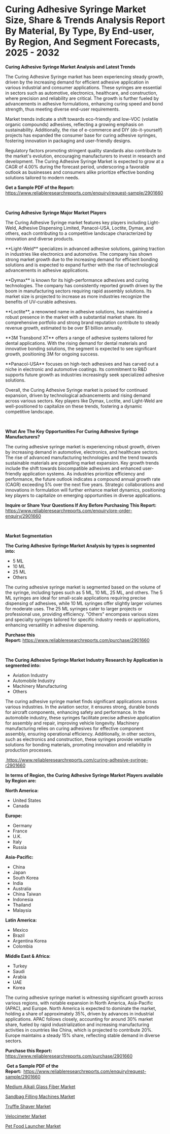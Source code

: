 <p><h1>Curing Adhesive Syringe Market Size, Share & Trends Analysis Report By Material, By Type, By End-user, By Region, And Segment Forecasts, 2025 - 2032</h1></p><p><strong>Curing Adhesive Syringe Market Analysis and Latest Trends</strong></p>
<p><p>The Curing Adhesive Syringe market has been experiencing steady growth, driven by the increasing demand for efficient adhesive application in various industrial and consumer applications. These syringes are essential in sectors such as automotive, electronics, healthcare, and construction, where precision and reliability are critical. The growth is further fueled by advancements in adhesive formulations, enhancing curing speed and bond strength, thus meeting diverse end-user requirements.</p><p>Market trends indicate a shift towards eco-friendly and low-VOC (volatile organic compounds) adhesives, reflecting a growing emphasis on sustainability. Additionally, the rise of e-commerce and DIY (do-it-yourself) projects has expanded the consumer base for curing adhesive syringes, fostering innovation in packaging and user-friendly designs.</p><p>Regulatory factors promoting stringent quality standards also contribute to the market's evolution, encouraging manufacturers to invest in research and development. The Curing Adhesive Syringe Market is expected to grow at a CAGR of 4.00% during the forecast period, underscoring a favorable outlook as businesses and consumers alike prioritize effective bonding solutions tailored to modern needs.</p></p>
<p><strong>Get a Sample PDF of the Report:&nbsp;</strong> <a href="https://www.reliableresearchreports.com/enquiry/request-sample/2901660?utm_campaign=102&utm_medium=2&utm_source=Github&utm_content=ia&utm_term=16032025&utm_id=curing-adhesive-syringe">https://www.reliableresearchreports.com/enquiry/request-sample/2901660</a></p>
<p>&nbsp;</p>
<p><strong>Curing Adhesive Syringe Major Market Players</strong></p>
<p><p>The Curing Adhesive Syringe market features key players including Light-Weld, Adhesive Dispensing Limited, Panacol-USA, Loctite, Dymax, and others, each contributing to a competitive landscape characterized by innovation and diverse products. </p><p>**Light-Weld** specializes in advanced adhesive solutions, gaining traction in industries like electronics and automotive. The company has shown strong market growth due to the increasing demand for efficient bonding solutions and is expected to expand further with the rise of technological advancements in adhesive applications.</p><p>**Dymax** is known for its high-performance adhesives and curing technologies. The company has consistently reported growth driven by the boom in manufacturing sectors requiring rapid assembly solutions. Its market size is projected to increase as more industries recognize the benefits of UV-curable adhesives.</p><p>**Loctite**, a renowned name in adhesive solutions, has maintained a robust presence in the market with a substantial market share. Its comprehensive portfolio and strong brand reputation contribute to steady revenue growth, estimated to be over $1 billion annually.</p><p>**3M Transbond XT** offers a range of adhesive systems tailored for dental applications. With the rising demand for dental materials and innovative bonding solutions, the segment is expected to see significant growth, positioning 3M for ongoing success.</p><p>**Panacol-USA** focuses on high-tech adhesives and has carved out a niche in electronic and automotive coatings. Its commitment to R&D supports future growth as industries increasingly seek specialized adhesive solutions.</p><p>Overall, the Curing Adhesive Syringe market is poised for continued expansion, driven by technological advancements and rising demand across various sectors. Key players like Dymax, Loctite, and Light-Weld are well-positioned to capitalize on these trends, fostering a dynamic competitive landscape.</p></p>
<p>&nbsp;</p>
<p><strong>What Are The Key Opportunities For Curing Adhesive Syringe Manufacturers?</strong></p>
<p><p>The curing adhesive syringe market is experiencing robust growth, driven by increasing demand in automotive, electronics, and healthcare sectors. The rise of advanced manufacturing technologies and the trend towards sustainable materials are propelling market expansion. Key growth trends include the shift towards biocompatible adhesives and enhanced user-friendly application systems. As industries prioritize efficiency and performance, the future outlook indicates a compound annual growth rate (CAGR) exceeding 5% over the next five years. Strategic collaborations and innovations in formulation will further enhance market dynamics, positioning key players to capitalize on emerging opportunities in diverse applications.</p></p>
<p><strong>Inquire or Share Your Questions If Any Before Purchasing This Report:</strong> <a href="https://www.reliableresearchreports.com/enquiry/pre-order-enquiry/2901660?utm_campaign=102&utm_medium=2&utm_source=Github&utm_content=ia&utm_term=16032025&utm_id=curing-adhesive-syringe">https://www.reliableresearchreports.com/enquiry/pre-order-enquiry/2901660</a></p>
<p>&nbsp;</p>
<p><strong>Market Segmentation</strong></p>
<p><strong>The Curing Adhesive Syringe Market Analysis by types is segmented into:</strong></p>
<p><ul><li>5 ML</li><li>10 ML</li><li>25 ML</li><li>Others</li></ul></p>
<p><p>The curing adhesive syringe market is segmented based on the volume of the syringe, including types such as 5 ML, 10 ML, 25 ML, and others. The 5 ML syringes are ideal for small-scale applications requiring precise dispensing of adhesives, while 10 ML syringes offer slightly larger volumes for moderate uses. The 25 ML syringes cater to larger projects or professional use, providing efficiency. "Others" encompass various sizes and specialty syringes tailored for specific industry needs or applications, enhancing versatility in adhesive dispensing.</p></p>
<p><strong>Purchase this Report:&nbsp;</strong><a href="https://www.reliableresearchreports.com/purchase/2901660?utm_campaign=102&utm_medium=2&utm_source=Github&utm_content=ia&utm_term=16032025&utm_id=curing-adhesive-syringe">https://www.reliableresearchreports.com/purchase/2901660</a></p>
<p>&nbsp;</p>
<p><strong>The Curing Adhesive Syringe Market Industry Research by Application is segmented into:</strong></p>
<p><ul><li>Aviation Industry</li><li>Automobile Industry</li><li>Machinery Manufacturing</li><li>Others</li></ul></p>
<p><p>The curing adhesive syringe market finds significant applications across various industries. In the aviation sector, it ensures strong, durable bonds for aircraft components, enhancing safety and performance. In the automobile industry, these syringes facilitate precise adhesive application for assembly and repair, improving vehicle longevity. Machinery manufacturing relies on curing adhesives for effective component assembly, ensuring operational efficiency. Additionally, in other sectors, such as electronics and construction, these syringes provide versatile solutions for bonding materials, promoting innovation and reliability in production processes.</p></p>
<p><a href="https://www.reliableresearchreports.com/curing-adhesive-syringe-r2901660?utm_campaign=102&utm_medium=2&utm_source=Github&utm_content=ia&utm_term=16032025&utm_id=curing-adhesive-syringe">&nbsp;https://www.reliableresearchreports.com/curing-adhesive-syringe-r2901660</a></p>
<p><strong>In terms of Region, the Curing Adhesive Syringe Market Players available by Region are:</strong></p>
<p>
    <p> <strong> North America: </strong>
        <ul>
            <li>United States</li>
            <li>Canada</li>
        </ul>
        </p> 
    <p> <strong> Europe: </strong>
        <ul>
            <li>Germany</li>
            <li>France</li>
            <li>U.K.</li>
            <li>Italy</li>
            <li>Russia</li>
        </ul>
        </p> 
    <p> <strong> Asia-Pacific: </strong>
        <ul>
            <li>China</li>
            <li>Japan</li>
            <li>South Korea</li>
            <li>India</li>
            <li>Australia</li>
            <li>China Taiwan</li>
            <li>Indonesia</li>
            <li>Thailand</li>
            <li>Malaysia</li>
        </ul>
        </p> 
    <p> <strong> Latin America: </strong>
        <ul>
            <li>Mexico</li>
            <li>Brazil</li>
            <li>Argentina Korea</li>
            <li>Colombia</li>
        </ul>
        </p> 
    <p> <strong> Middle East & Africa: </strong>
        <ul>
            <li>Turkey</li>
            <li>Saudi</li>
            <li>Arabia</li>
            <li>UAE</li>
            <li>Korea</li>
        </ul>
    </p>
    </p>
<p><p>The curing adhesive syringe market is witnessing significant growth across various regions, with notable expansion in North America, Asia-Pacific (APAC), and Europe. North America is expected to dominate the market, holding a share of approximately 35%, driven by advances in industrial applications. APAC follows closely, accounting for around 30% market share, fueled by rapid industrialization and increasing manufacturing activities in countries like China, which is projected to contribute 20%. Europe maintains a steady 15% share, reflecting stable demand in diverse sectors.</p></p>
<p><strong>Purchase this Report: </strong><a href="https://www.reliableresearchreports.com/purchase/2901660?utm_campaign=102&utm_medium=2&utm_source=Github&utm_content=ia&utm_term=16032025&utm_id=curing-adhesive-syringe">https://www.reliableresearchreports.com/purchase/2901660</a></p>
<p>&nbsp;<strong>Get a Sample PDF of the Report:&nbsp;&nbsp;</strong><a href="https://www.reliableresearchreports.com/enquiry/request-sample/2901660?utm_campaign=102&utm_medium=2&utm_source=Github&utm_content=ia&utm_term=16032025&utm_id=curing-adhesive-syringe">https://www.reliableresearchreports.com/enquiry/request-sample/2901660</a></p>
<p><strong></strong></p>
<p><p><a href="https://github.com/dringmurza6r/Market-Research-Report-List-1/blob/main/medium-alkali-glass-fiber-market.md?utm_campaign=102&utm_medium=2&utm_source=Github&utm_content=ia&utm_term=16032025&utm_id=curing-adhesive-syringe">Medium Alkali Glass Fiber Market</a></p><p><a href="https://github.com/ubavicachida/Market-Research-Report-List-1/blob/main/sandbag-filling-machines-market.md?utm_campaign=102&utm_medium=2&utm_source=Github&utm_content=ia&utm_term=16032025&utm_id=curing-adhesive-syringe">Sandbag Filling Machines Market</a></p><p><a href="https://github.com/dayaanapis5/Market-Research-Report-List-1/blob/main/truffle-shaver-market.md?utm_campaign=102&utm_medium=2&utm_source=Github&utm_content=ia&utm_term=16032025&utm_id=curing-adhesive-syringe">Truffle Shaver Market</a></p><p><a href="https://github.com/gasikcalbos8/Market-Research-Report-List-1/blob/main/velocimeter-market.md?utm_campaign=102&utm_medium=2&utm_source=Github&utm_content=ia&utm_term=16032025&utm_id=curing-adhesive-syringe">Velocimeter Market</a></p><p><a href="https://github.com/vaduzunny/Market-Research-Report-List-1/blob/main/pet-food-launcher-market.md?utm_campaign=102&utm_medium=2&utm_source=Github&utm_content=ia&utm_term=16032025&utm_id=curing-adhesive-syringe">Pet Food Launcher Market</a></p></p>